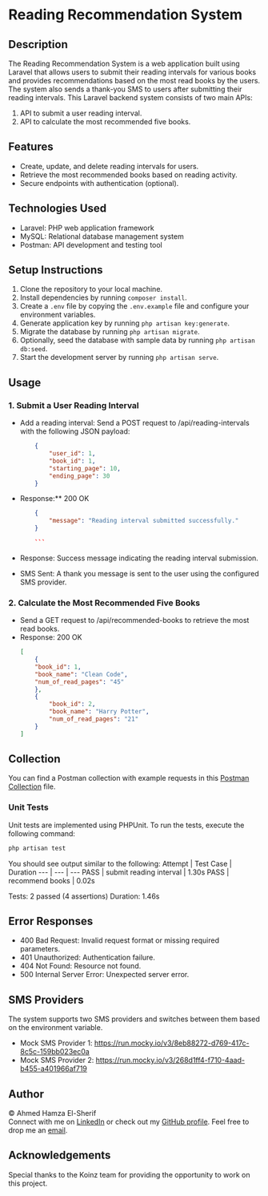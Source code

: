 # Reading Recommendation System

## Description
The Reading Recommendation System is a web application built using Laravel that allows users to submit their reading intervals for various books and provides recommendations based on the most read books by the users. The system also sends a thank-you SMS to users after submitting their reading intervals. This Laravel backend system consists of two main APIs:

1. API to submit a user reading interval.
2. API to calculate the most recommended five books.

## Features
- Create, update, and delete reading intervals for users.
- Retrieve the most recommended books based on reading activity.
- Secure endpoints with authentication (optional).

## Technologies Used
- Laravel: PHP web application framework
- MySQL: Relational database management system
- Postman: API development and testing tool

## Setup Instructions
1. Clone the repository to your local machine.
2. Install dependencies by running `composer install`.
3. Create a `.env` file by copying the `.env.example` file and configure your environment variables.
4. Generate application key by running `php artisan key:generate`.
5. Migrate the database by running `php artisan migrate`.
6. Optionally, seed the database with sample data by running `php artisan db:seed`.
7. Start the development server by running `php artisan serve`.

## Usage
### 1. Submit a User Reading Interval
- Add a reading interval: Send a POST request to /api/reading-intervals with the following JSON payload:

    ```json
        {
            "user_id": 1,
            "book_id": 1,
            "starting_page": 10,
            "ending_page": 30
        }

    ```
- Response:** 200 OK
    ```json
        {
            "message": "Reading interval submitted successfully."
        }

        ```
- Response: Success message indicating the reading interval submission.
- SMS Sent: A thank you message is sent to the user using the configured SMS provider.

### 2. Calculate the Most Recommended Five Books
- Send a GET request to /api/recommended-books to retrieve the most read books. 
- Response: 200 OK
    ```json
    [
        {
        "book_id": 1,
        "book_name": "Clean Code",
        "num_of_read_pages": "45"
        },
        {
            "book_id": 2,
            "book_name": "Harry Potter",
            "num_of_read_pages": "21"
        }
    ]
    ```

## Collection

You can find a Postman collection with example requests in this [Postman Collection](https://github.com/0xelsherif/Reading-Recommendation-System/blob/master/postman_collection.json) file.

### Unit Tests
Unit tests are implemented using PHPUnit. To run the tests, execute the following command:

```bash
php artisan test
```
You should see output similar to the following:
Attempt | Test Case | Duration
--- | --- | --- 
PASS | submit reading interval | 1.30s 
PASS | recommend books | 0.02s 

Tests:    2 passed (4 assertions)
Duration: 1.46s

## Error Responses

- 400 Bad Request: Invalid request format or missing required parameters.
- 401 Unauthorized: Authentication failure.
- 404 Not Found: Resource not found.
- 500 Internal Server Error: Unexpected server error. 

## SMS Providers

The system supports two SMS providers and switches between them based on the environment variable.

- Mock SMS Provider 1: https://run.mocky.io/v3/8eb88272-d769-417c-8c5c-159bb023ec0a
- Mock SMS Provider 2: https://run.mocky.io/v3/268d1ff4-f710-4aad-b455-a401966af719

## Author

&copy; Ahmed Hamza El-Sherif <br>
Connect with me on [LinkedIn](https://www.linkedin.com/in/0xelsherif/) or check out my [GitHub profile](https://github.com/0xelsherif/). Feel free to drop me an [email](mailto:dev.ahmedelsherif@gmail.com).

## Acknowledgements

Special thanks to the Koinz team for providing the opportunity to work on this project.
